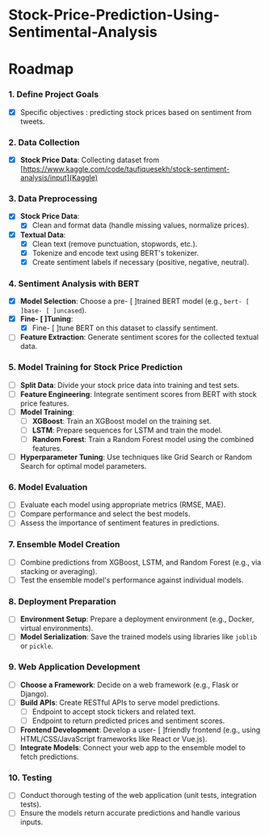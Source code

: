 # Stock-Price-Prediction-Using-Sentimental-Analysis
# Roadmap
### 1. **Define Project Goals**

- [x] Specific objectives : predicting stock prices based on sentiment from tweets.

### 2. **Data Collection**

- [x] **Stock Price Data**: Collecting dataset from [https://www.kaggle.com/code/taufiquesekh/stock-sentiment-analysis/input](Kaggle)

### 3. **Data Preprocessing**

- [x] **Stock Price Data**:
  - [x] Clean and format data (handle missing values, normalize prices).
- [x] **Textual Data**:
  - [x] Clean text (remove punctuation, stopwords, etc.).
  - [x] Tokenize and encode text using BERT's tokenizer.
  - [x] Create sentiment labels if necessary (positive, negative, neutral).

### 4. **Sentiment Analysis with BERT**

- [x] **Model Selection**: Choose a pre- [ ]trained BERT model (e.g., `bert- [ ]base- [ ]uncased`).
- [x] **Fine- [ ]Tuning**:
  - [x] Fine- [ ]tune BERT on this dataset to classify sentiment.
- [ ] **Feature Extraction**: Generate sentiment scores for the collected textual data.

### 5. **Model Training for Stock Price Prediction**

- [ ] **Split Data**: Divide your stock price data into training and test sets.
- [ ] **Feature Engineering**: Integrate sentiment scores from BERT with stock price features.
- [ ] **Model Training**:
  - [ ] **XGBoost**: Train an XGBoost model on the training set.
  - [ ] **LSTM**: Prepare sequences for LSTM and train the model.
  - [ ] **Random Forest**: Train a Random Forest model using the combined features.
- [ ] **Hyperparameter Tuning**: Use techniques like Grid Search or Random Search for optimal model parameters.

### 6. **Model Evaluation**

- [ ] Evaluate each model using appropriate metrics (RMSE, MAE).
- [ ] Compare performance and select the best models.
- [ ] Assess the importance of sentiment features in predictions.

### 7. **Ensemble Model Creation**

- [ ] Combine predictions from XGBoost, LSTM, and Random Forest (e.g., via stacking or averaging).
- [ ] Test the ensemble model's performance against individual models.

### 8. **Deployment Preparation**

- [ ] **Environment Setup**: Prepare a deployment environment (e.g., Docker, virtual environments).
- [ ] **Model Serialization**: Save the trained models using libraries like `joblib` or `pickle`.

### 9. **Web Application Development**

- [ ] **Choose a Framework**: Decide on a web framework (e.g., Flask or Django).
- [ ] **Build APIs**: Create RESTful APIs to serve model predictions.
  - [ ] Endpoint to accept stock tickers and related text.
  - [ ] Endpoint to return predicted prices and sentiment scores.
- [ ] **Frontend Development**: Develop a user- [ ]friendly frontend (e.g., using HTML/CSS/JavaScript frameworks like React or Vue.js).
- [ ] **Integrate Models**: Connect your web app to the ensemble model to fetch predictions.

### 10. **Testing**

- [ ] Conduct thorough testing of the web application (unit tests, integration tests).
- [ ] Ensure the models return accurate predictions and handle various inputs.
